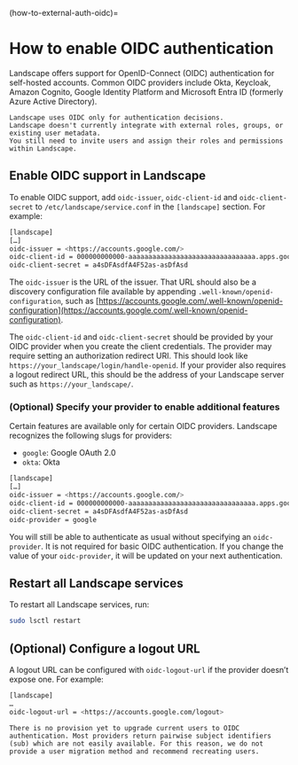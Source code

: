 (how-to-external-auth-oidc)=
# How to enable OIDC authentication

Landscape offers support for OpenID-Connect (OIDC) authentication for self-hosted accounts. Common OIDC providers include Okta, Keycloak, Amazon Cognito, Google Identity Platform and Microsoft Entra ID (formerly Azure Active Directory).

```{note}
Landscape uses OIDC only for authentication decisions.
Landscape doesn't currently integrate with external roles, groups, or existing user metadata.
You still need to invite users and assign their roles and permissions within Landscape.
```

## Enable OIDC support in Landscape

To enable OIDC support, add `oidc-issuer`, `oidc-client-id` and `oidc-client-secret` to `/etc/landscape/service.conf` in the `[landscape]` section. For example:

```bash
[landscape]
[…]
oidc-issuer = <https://accounts.google.com/>
oidc-client-id = 000000000000-aaaaaaaaaaaaaaaaaaaaaaaaaaaaaaaa.apps.googleusercontent.com
oidc-client-secret = a4sDFAsdfA4F52as-asDfAsd
```

The `oidc-issuer` is the URL of the issuer. That URL should also be a discovery configuration file available by appending `.well-known/openid-configuration`, such as [https://accounts.google.com/.well-known/openid-configuration](https://accounts.google.com/.well-known/openid-configuration). 

The `oidc-client-id` and `oidc-client-secret` should be provided by your OIDC provider when you create the client credentials. The provider may require setting an authorization redirect URI. This should look like `https://your_landscape/login/handle-openid`. If your provider also requires a logout redirect URL, this should be the address of your Landscape server such as `https://your_landscape/`.

### (Optional) Specify your provider to enable additional features

Certain features are available only for certain OIDC providers.
Landscape recognizes the following slugs for providers:

- `google`: Google OAuth 2.0
- `okta`: Okta

```bash
[landscape]
[…]
oidc-issuer = <https://accounts.google.com/>
oidc-client-id = 000000000000-aaaaaaaaaaaaaaaaaaaaaaaaaaaaaaaa.apps.googleusercontent.com
oidc-client-secret = a4sDFAsdfA4F52as-asDfAsd
oidc-provider = google
```

You will still be able to authenticate as usual without specifying an `oidc-provider`.
It is not required for basic OIDC authentication.
If you change the value of your `oidc-provider`, it will be updated on your next authentication.

## Restart all Landscape services

To restart all Landscape services, run:

```bash
sudo lsctl restart
```

## (Optional) Configure a logout URL

A logout URL can be configured with `oidc-logout-url` if the provider doesn’t expose one. For example:

```bash
[landscape]
…
oidc-logout-url = <https://accounts.google.com/logout>
```

```{note}
There is no provision yet to upgrade current users to OIDC authentication. Most providers return pairwise subject identifiers (sub) which are not easily available. For this reason, we do not provide a user migration method and recommend recreating users.
```
